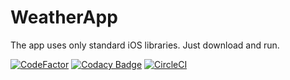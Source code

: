 # WeatherApp
The app uses only standard iOS libraries. Just download and run.






[![CodeFactor](https://www.codefactor.io/repository/github/blueantcorp/weatherapp/badge)](https://www.codefactor.io/repository/github/blueantcorp/weatherapp) [![Codacy Badge](https://api.codacy.com/project/badge/Grade/e6add416521a4bc08aeb93227d98b832)](https://www.codacy.com/app/emile_5/WeatherApp?utm_source=github.com&amp;utm_medium=referral&amp;utm_content=blueantcorp/WeatherApp&amp;utm_campaign=Badge_Grade) [![CircleCI](https://circleci.com/gh/blueantcorp/WeatherApp.svg?style=svg)](https://circleci.com/gh/blueantcorp/WeatherApp)


